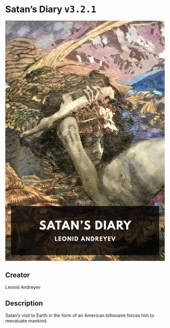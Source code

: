 
# Satan’s Diary <kbd>v3.2.1</kbd>

<center>
  <img src="./cover-1024.jpg"/>
</center>

## Creator
Leonid Andreyev

## Description
Satan’s visit to Earth in the form of an American billionaire forces him to reevaluate mankind.
